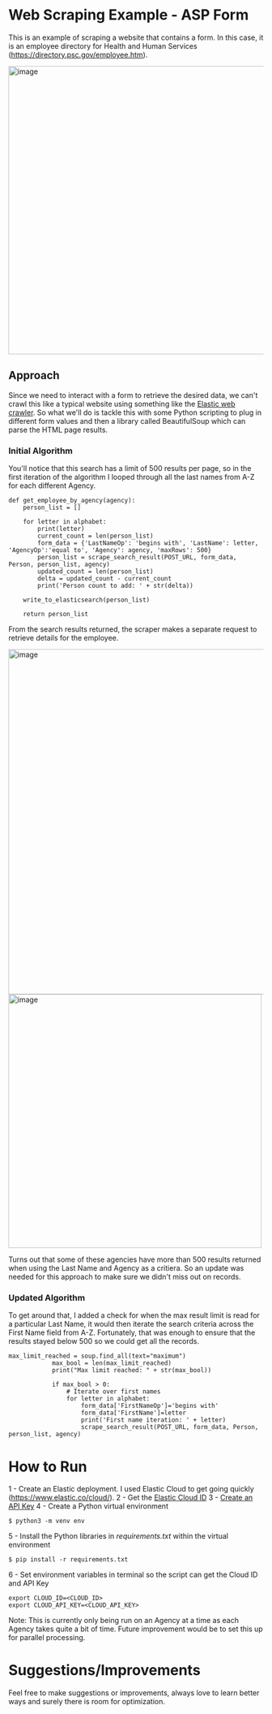 # Web Scraping Example - ASP Form
This is an example of scraping a website that contains a form. In this case, it is an employee directory for Health and Human Services (https://directory.psc.gov/employee.htm).

<img width="568" alt="image" src="https://user-images.githubusercontent.com/100947826/210420521-928ac844-6409-45c5-a2f7-8d2a6f65ff46.png">

## Approach
Since we need to interact with a form to retrieve the desired data, we can't crawl this like a typical website using something like the [Elastic web crawler](https://www.elastic.co/training/app-search-web-crawler-quick-start?utm_campaign=web-crawler-sitelink&utm_content=&utm_source=adwords-s&utm_medium=paid&device=c&utm_term=elastic%20web%20crawler&gclid=CjwKCAiAwc-dBhA7EiwAxPRylIV5uDbrzYgBeFIN_vof85iPj1NxalQg0fHGOsa6FECT5a3yOdVkWxoCxSQQAvD_BwE). So what we'll do is tackle this with some Python scripting to plug in different form values and then a library called BeautifulSoup which can parse the HTML page results.

### Initial Algorithm
You'll notice that this search has a limit of 500 results per page, so in the first iteration of the algorithm I looped through all the last names from A-Z for each different Agency.

```
def get_employee_by_agency(agency):
    person_list = []

    for letter in alphabet:
        print(letter)
        current_count = len(person_list)
        form_data = {'LastNameOp': 'begins with', 'LastName': letter, 'AgencyOp':'equal to', 'Agency': agency, 'maxRows': 500}
        person_list = scrape_search_result(POST_URL, form_data, Person, person_list, agency)
        updated_count = len(person_list)
        delta = updated_count - current_count
        print('Person count to add: ' + str(delta))

    write_to_elasticsearch(person_list)

    return person_list
```
From the search results returned, the scraper makes a separate request to retrieve details for the employee.

<img width="680" alt="image" src="https://user-images.githubusercontent.com/100947826/210425760-acf5f171-9574-450d-b549-eceef4663e41.png">

<img width="500" alt="image" src="https://user-images.githubusercontent.com/100947826/210425817-273a2ad5-e1c1-4e41-8442-a76ebb056c19.png">

Turns out that some of these agencies have more than 500 results returned when using the Last Name and Agency as a critiera. So an update was needed for this approach to make sure we didn't miss out on records.

### Updated Algorithm
To get around that, I added a check for when the max result limit is read for a particular Last Name, it would then iterate the search criteria across the First Name field from A-Z. Fortunately, that was enough to ensure that the results stayed below 500 so we could get all the records. 

```
max_limit_reached = soup.find_all(text="maximum")
            max_bool = len(max_limit_reached)
            print("Max limit reached: " + str(max_bool))

            if max_bool > 0:
                # Iterate over first names
                for letter in alphabet:
                    form_data['FirstNameOp']='begins with'
                    form_data['FirstName']=letter
                    print('First name iteration: ' + letter)
                    scrape_search_result(POST_URL, form_data, Person, person_list, agency)
```
# How to Run
1 - Create an Elastic deployment. I used Elastic Cloud to get going quickly (https://www.elastic.co/cloud/).
2 - Get the [Elastic Cloud ID](https://www.elastic.co/guide/en/cloud/current/ec-cloud-id.html)
3 - [Create an API Key](https://www.elastic.co/guide/en/kibana/master/api-keys.html)
4 - Create a Python virtual environment
```
$ python3 -m venv env
```
5 - Install the Python libraries in *requirements.txt* within the virtual environment
```
$ pip install -r requirements.txt
```
6 - Set environment variables in terminal so the script can get the Cloud ID and API Key
```
export CLOUD_ID=<CLOUD_ID>
export CLOUD_API_KEY=<CLOUD_API_KEY>
```
Note: This is currently only being run on an Agency at a time as each Agency takes quite a bit of time.  Future improvement would be to set this up for parallel processing.

# Suggestions/Improvements
Feel free to make suggestions or improvements, always love to learn better ways and surely there is room for optimization.

